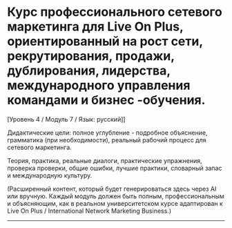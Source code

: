 # Курс профессионального сетевого маркетинга для Live On Plus, ориентированный на рост сети, рекрутирования, продажи, дублирования, лидерства, международного управления командами и бизнес -обучения.


[Уровень 4 / Модуль 7 / Язык: русский]]

Дидактические цели: полное углубление - подробное объяснение, грамматика (при необходимости), реальный рабочий процесс для сетевого маркетинга.

Теория, практика, реальные диалоги, практические упражнения, проверка проверки, общие ошибки, лучшие практики, словарный запас и международную культуру.


(Расширенный контент, который будет генерироваться здесь через AI или вручную. Каждый модуль должен быть полным, профессиональным и объясняющим, как в реальном университетском курсе адаптирован к Live On Plus / International Network Marketing Business.)

---